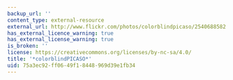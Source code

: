 ```yaml
---
backup_url: ''
content_type: external-resource
external_url: http://www.flickr.com/photos/colorblindpicaso/2540688582
has_external_licence_warning: true
has_external_license_warning: true
is_broken: ''
license: https://creativecommons.org/licenses/by-nc-sa/4.0/
title: '*colorblindPICASO*'
uid: 75a3ec92-ff06-49f1-8448-969d39e1fb34
---
```

